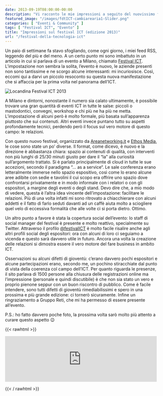 ```yaml
---
date: 2013-09-19T08:00:00-00:00
description: "Vi racconto le mie impressioni a seguito del nuovissimo festival ICT, tenutosi a Milano."
featured_image: "/images/fdtICT-cambiarearia1-Slider.png"
categories: [ "Eventi & Community" ]
tags: [ "Festival ICT", "Evento" ]
title: "Impressioni sul festival ICT (edizione 2013)"
url: "/festival-della-tecnologia-ict"
---
```

Un paio di settimane fa stavo sfogliando, come ogni giorno, i miei feed RSS, leggendo del più e del meno. A un certo punto mi sono imbattuto in un articolo in cui si parlava di un evento a Milano, chiamato [Festival ICT](http://www.festivalict.com/). L’impostazione non sembra la solita, l’evento è nuovo, le aziende presenti non sono tantissime e ne scorgo alcune interessanti: mi incuriosisce. Così, eccomi qui a darvi un piccolo resoconto su questa nuova manifestazione che si affaccia per la prima volta nel panorama dell’ICT.

![Locandina Festival ICT 2013](/images/fdtICT-cambiarearia1-Slider.png)

A Milano e dintorni, nonostante il numero sia calato ultimamente, è possibile trovare una gran quantità di eventi ICT in tutte le salse: piccoli o mastodontici, convegni, workshop e chi più ne ha più ne metta. L’impostazione di alcuni però è molto formale, più basata sull’apparenza piuttosto che sui contenuti. Altri eventi invece puntano tutto su aspetti profondamente tecnici, perdendo però il focus sul vero motore di questo campo: le relazioni.

Con questo nuovo festival, organizzato da [Areanetworking.it](http://www.areanetworking.it/) e [Ethos Media](http://www.ethosmedia.it/), le cose sono state un po’ diverse. Il format, come dicevo, è nuovo e la direzione è abbastanza chiara: spazio ai contenuti di qualità, con interventi non più lunghi di 25/30 minuti giusto per dare il “la” alla curiosità sull’argomento trattato. Si è parlato principalmente di cloud in tutte le sue accezioni, secondo il paradigma “… as a service“.
Le sale conferenza erano letteralmente immerse nello spazio espositivo, così come lo erano alcune aree adibite con sedie e tavolini il cui scopo era offrire uno spazio dove confrontarsi privatamente e in modo informale con i relatori o con gli espositori, a margine degli eventi o degli stand. Devo dire che, a mio modo di vedere, questa è l’altra idea vincente dell’impostazione: facilitare le relazioni. Più di una volta infatti mi sono ritrovato a chiacchierare con alcuni addetti e il fatto di farlo seduti davanti ad un caffè aiuta molto a sciogliere quel velo di eccessiva formalità che alle volte ci si porta dietro. Ottimo.

Un altro punto a favore è stata la copertura social dell’evento: lo staff di social manager del festival è presente e molto reattivo, specialmente su Twitter. Attraverso il profilo [@festivalICT](https://twitter.com/festivalICT) è molto facile risalire anche agli altri profili social degli espositori: ora con alcuni di loro ci seguiamo a vicenda e questo sarà davvero utile in futuro. Ancora una volta la creazione delle relazioni si dimostra essere il vero motore del fare business in ambito ICT.

Osservazioni su alcuni difetti di gioventù: c’erano davvero pochi espositori e alcune partecipazioni erano, secondo me, un pochino stiracchiate dal punto di vista della coerenza col campo dell’ICT. Per quanto riguarda le presenze, il sito parlava di 1500 persone alla chiusura delle registrazioni online ma l’impressione (personale e quindi discutibile) è che non sia stato un vero e proprio pienone seppur con un buon riscontro di pubblico. Come è facile intendere, sono tutti difetti di gioventù rimediabilissimi e spero in una prossima e più grande edizione: ci tornerò sicuramente. Infine un ringraziamento a Gruppo Reti, che mi ha permesso di essere presente all’evento.

P.S.: ho fatto davvero poche foto, la prossima volta sarò molto più attento a curare questo aspetto 😉

{{< rawhtml >}}
  <p class="tc">
    <iframe src="https://pixelfed.uno/p/itspecialist/515520359153957991/embed?caption=true&likes=false&layout=full" class="pixelfed__embed" style="max-width: 100%; border: 0" width="500" allowfullscreen="allowfullscreen"></iframe><script async defer src="https://pixelfed.uno/embed.js"></script>
  </p>
{{< / rawhtml >}}